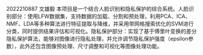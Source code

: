 2022210887 文雄毅
本项目是一个结合人脸识别和隐私保护的综合系统。人脸识别部分：使用LFW数据集，支持数据的加载、分割和预处理，利用PCA、ICA、NMF、LDA等多种算法进行特征提取与降维，并采用带网格搜索优化的SVM进行分类，同时提供结果评估和可视化。隐私保护部分：实现了基于傅里叶变换的差分隐私保护算法，能够对图像进行隐私处理，并允许调节隐私保护强度（epsilon参数），此外还包含图像预处理、尺寸调整和可视化等图像处理功能。
